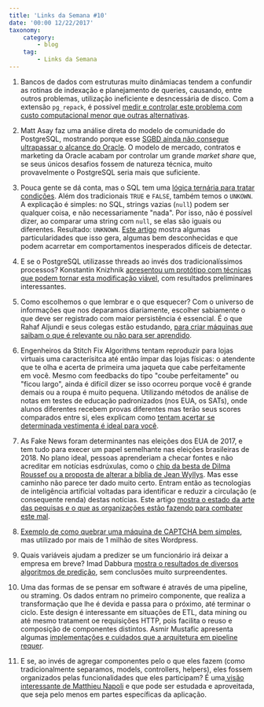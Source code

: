 ```yaml
---
title: 'Links da Semana #10'
date: '00:00 12/22/2017'
taxonomy:
    category:
        - blog
    tag:
        - Links da Semana
---
```


1. Bancos de dados com estruturas muito dinâmiacas tendem a confundir as rotinas de indexação e planejamento de queries, causando, entre outros problemas, utilização ineficiente e desncessária de disco. Com a extensão ``pg_repack``, é possível [medir e controlar este problema com custo computacional menor que outras alternativas](https://www.redpill-linpro.com/sysadvent/2017/12/08/pg_repack.html).

1. Matt Asay faz uma análise direta do modelo de comunidade do PostgreSQL, mostrando porque esse [SGBD ainda não consegue ultrapassar o alcance do Oracle](https://www.techrepublic.com/article/theres-one-big-reason-that-postgres-cant-kill-oracle-and-its-not-the-technology/). O modelo de mercado, contratos e marketing da Oracle acabam por controlar um grande *market share* que, se seus únicos desafios fossem de natureza técnica, muito provavelmente o PostgreSQL seria mais que suficiente.

1. Pouca gente se dá conta, mas o SQL tem uma [lógica ternária para tratar condições](http://modern-sql.com/concept/three-valued-logic). Além dos tradicionais `TRUE` e `FALSE`, também temos o `UNKOWN`. A explicação é simples: no SQL, strings vazias (`null`) podem ser qualquer coisa, e não necessariamente "nada". Por isso, não é possível dizer, ao comparar uma string com `null`, se elas são iguais ou diferentes. Resultado: `UNKNOWN`. [Este artigo](http://modern-sql.com/feature/is-distinct-from) mostra algumas particularidades que isso gera, algumas bem desconhecidas e que podem acarretar em comportamentos inesperados difíceis de detectar.  

1. E se o PostgreSQL utilizasse threads ao invés dos tradicionalíssimos processos? Konstantin Knizhnik [apresentou um protótipo com técnicas que podem tornar esta modificação viável](https://www.postgresql.org/message-id/9defcb14-a918-13fe-4b80-a0b02ff85527%40postgrespro.ru), com resultados preliminares interessantes.

1. Como escolhemos o que lembrar e o que esquecer? Com o universo de informações que nos deparamos diariamente, escolher sabiamente o que deve ser registrado com maior persistência é essencial. É o que Rahaf Aljundi e seus colegas estão estudando, [para criar máquinas que saibam o que é relevante ou não para ser aprendido](https://www.technologyreview.com/s/609710/neural-networks-are-learning-what-to-remember-and-what-to-forget/).

1. Engenheiros da Stitch Fix Algorithms tentam reproduzir para lojas virtuais uma caracterísitca até então ímpar das lojas físicas: o atendente que te olha e acerta de primeira uma jaqueta que cabe perfeitamente em você. Mesmo com feedbacks do tipo "coube perfeitamente" ou "ficou largo", ainda é difícil dizer se isso ocorreu porque você é grande demais ou a roupa é muito pequena. Utilizando métodos de análise de notas em testes de educação padronizados (nos EUA, os SATs), onde alunos diferentes recebem provas diferentes mas terão seus scores comparados entre si, eles explicam como [tentam acertar se determinada vestimenta é ideal para você](http://multithreaded.stitchfix.com/blog/2017/12/13/latentsize/).

1. As Fake News foram determinantes nas eleições dos EUA de 2017, e tem tudo para execer um papel semelhante nas eleições brasileiras de 2018. No plano ideal, pessoas aprenderiam a checar fontes e não acreditar em notícias esdrúxulas, como o [chip da besta de Dilma Roussef ou a proposta de alterar a bíblia de Jean Wyllys](https://www.fatosdesconhecidos.com.br/5-noticias-falsas-que-voce-pensou-que-fossem-reais/). Mas esse caminho não parece ter dado muito certo. Entram então as tecnologias de inteligência artificial voltadas para identificar e reduzir a circulação (e consequente renda) destas notícias. Este artigo [mostra o estado da arte das pequisas e o que as organizações estão fazendo para combater este mal](https://www.technologyreview.com/s/609717/can-ai-win-the-war-against-fake-news/).

1. [Exemplo de como quebrar uma máquina de CAPTCHA bem simples](https://medium.com/@ageitgey/how-to-break-a-captcha-system-in-15-minutes-with-machine-learning-dbebb035a710), mas utilizado por mais de 1 milhão de sites Wordpress.

1. Quais variáveis ajudam a predizer se um funcionário irá deixar a empresa em breve? Imad Dabbura [mostra o resultados de diversos algoritmos de predição](https://towardsdatascience.com/predicting-employee-turnover-7ab2b9ecf47e), sem conclusões muito surpreendentes.

1. Uma das formas de se pensar em software é através de uma pipeline, ou straming. Os dados entram no primeiro componente, que realiza a transformação que lhe é devida e passa para o próximo, até terminar o ciclo. Este design é interessante em situações de ETL, data mining ou até mesmo tratament oe requisições HTTP, pois facilita o reuso e composição de componentes distintos. Asmir Mustafic apresenta algumas [implementações e cuidados que a arquitetura em pipeline requer](https://www.goetas.com/blog/modular-application-architecture-pipelines/).

1. E se, ao invés de agregar componentes pelo o que eles fazem (como tradicionalmente separamos, models, controllers, helpers), eles fossem organizados pelas funcionalidades que eles participam? É uma[ visão interessante de Matthieu Napoli](http://mnapoli.fr/organizing-code-into-domain-modules/) e que pode ser estudada e aproveitada, que seja pelo menos em partes específicas da aplicação. 
